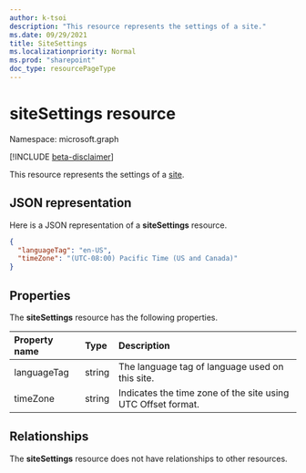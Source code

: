 ```yaml
---
author: k-tsoi
description: "This resource represents the settings of a site."
ms.date: 09/29/2021
title: SiteSettings
ms.localizationpriority: Normal
ms.prod: "sharepoint"
doc_type: resourcePageType
---
```


# siteSettings resource

Namespace: microsoft.graph

[!INCLUDE [beta-disclaimer](../../includes/beta-disclaimer.md)]

This resource represents the settings of a [site].

## JSON representation

Here is a JSON representation of a **siteSettings** resource.

<!--{
  "blockType": "resource",
  "@odata.type": "microsoft.graph.siteSettings",
  "openType": true
}-->

```json
{
  "languageTag": "en-US",
  "timeZone": "(UTC-08:00) Pacific Time (US and Canada)"
}
```

## Properties

The **siteSettings** resource has the following properties.

| Property name    | Type          | Description
|:-----------------|:--------------|:---------------------------
| languageTag      | string        | The language tag of language used on this site.
| timeZone         | string        | Indicates the time zone of the site using UTC Offset format.

## Relationships

The **siteSettings** resource does not have relationships to other resources.

[site]: site.md

<!--
{
  "type": "#page.annotation",
  "section": "documentation",
  "tocPath": "Resources/SiteSettings",
}
-->